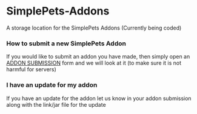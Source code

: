# SimplePets-Addons
A storage location for the SimplePets Addons (Currently being coded)

### How to submit a new SimplePets Addon
If you would like to submit an addon you have made, then simply open an [ADDON SUBMISSION](https://github.com/brainsynder-Dev/SimplePets-Addons/issues/new/choose) form and we will look at it (to make sure it is not harmful for servers)

### I have an update for my addon
If you have an update for the addon let us know in your addon submission along with the link/jar file for the update
